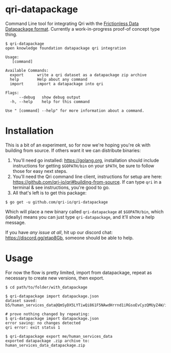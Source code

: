 # qri-datapackage

Command Line tool for integrating Qri with the [Frictionless Data Datapackage format](https://frictionlessdata.io/data-packages/). Currently a work-in-progress proof-of concept type thing.

```
$ qri-datapackage
open knowledge foundation datapackage qri integration

Usage:
   [command]

Available Commands:
  export      write a qri dataset as a datapackage zip archive
  help        Help about any command
  import      import a datapackage into qri

Flags:
      --debug   show debug output
  -h, --help    help for this command

Use " [command] --help" for more information about a command.
```

# Installation
This is a bit of an experiment, so for now we're hoping you're ok with building from source. If others want it we can distribute binaries:
1. You'll need go installed: https://golang.org, installation should include instructions for getting `$GOPATH/bin` on your `$PATH`, be sure to follow those for easy next steps.
2. You'll need the Qri command line client, instructions for setup are here: https://github.com/qri-io/qri#building-from-source. If can type `qri` in a terminal & see instructions, you're good to go.
3. All that's left is to get this package:
```
$ go get -u github.com/qri-io/qri-datapackage
```

Which will place a new binary called `qri-datapackage` at `$GOPATH/bin`, which (ideally) means you can just type `qri-datapackage`, and it'll show a help message.

If you have _any issue at all_, hit up our discord chat: https://discord.gg/etap8Gb, someone should be able to help.

# Usage

For now the flow is pretty limited, import from datapackage, repeat as necessary to create new versions, then export.
```
$ cd path/to/folder/with_datapackage

$ qri-datapackage import datapackage.json
dataset saved: b5/human_services_data@QmSyDX5LYTiwQi861F5NAwdHrrnd1iRGsoEvCyzQMUyZ4W/ipfs/Qmda9B5BQesk8gXMPJnubGThgkny9AiEB7CLHSwkXHY4LA

# prove nothing changed by repeating:
$ qri-datapackage import datapackage.json
error saving: no changes detected
qri error: exit status 1

$ qri-datapackage export me/human_services_data
exported datapackage .zip archive to: human_services_data_datapackage.zip
```